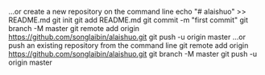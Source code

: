 …or create a new repository on the command line
echo "# alaishuo" >> README.md
git init
git add README.md
git commit -m "first commit"
git branch -M master
git remote add origin https://github.com/songlaibin/alaishuo.git
git push -u origin master
…or push an existing repository from the command line
git remote add origin https://github.com/songlaibin/alaishuo.git
git branch -M master
git push -u origin master
